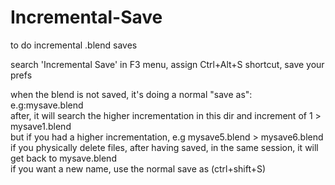 # Incremental-Save
to do incremental .blend saves

search 'Incremental Save' in F3 menu, assign Ctrl+Alt+S shortcut, save your prefs

when the blend is not saved, it's doing a normal "save as": e.g:mysave.blend   
after, it will search the higher incrementation in this dir and increment of 1 > mysave1.blend   
but if you had a higher incrementation, e.g mysave5.blend > mysave6.blend   
if you physically delete files, after having saved, in the same session, it will get back to mysave.blend   
if you want a new name, use the normal save as (ctrl+shift+S)    
